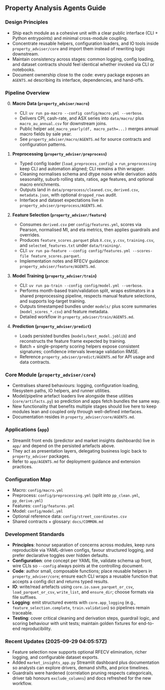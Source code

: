 ## Property Analysis Agents Guide

### Design Principles
- Ship each module as a cohesive unit with a clear public interface (CLI + Python entrypoints) and minimal cross-module coupling.
- Concentrate reusable helpers, configuration loaders, and IO tools inside `property_adviser/core` and import them instead of rewriting logic downstream.
- Maintain consistency across stages: common logging, config loading, and dataset contracts should feel identical whether invoked via CLI or notebooks.
- Document ownership close to the code: every package exposes an `AGENTS.md` describing its interface, dependencies, and hand-offs.

### Pipeline Overview
0. **Macro Data (`property_adviser/macro`)**
   - CLI: `uv run pa-macro --config config/macro.yml --verbose`.
   - Delivers CPI, cash-rate, and ASX series into `data/macro/` plus `macro_au_annual.csv` for downstream joins.
   - Public helper `add_macro_yearly(df, macro_path=...)` merges annual macro fields by sale year.
   - See `property_adviser/macro/AGENTS.md` for source contracts and configuration patterns.

1. **Preprocessing (`property_adviser/preprocess`)**
   - Typed config loader (`load_preprocess_config`) + `run_preprocessing` keep CLI and automation aligned; CLI remains a thin wrapper.
   - Cleaning normalises schema and dtype noise while derivation adds seasonality, suburb rolling stats, ratios, age features, and optional macro enrichments.
   - Outputs land in `data/preprocess/cleaned.csv`, `derived.csv`, `metadata.json`, with optional `dropped_rows` audit.
   - Interface and dataset expectations live in `property_adviser/preprocess/AGENTS.md`.

2. **Feature Selection (`property_adviser/feature`)**
   - Consumes `derived.csv` per `config/features.yml`, scores via Pearson, normalised MI, and eta metrics, then applies guardrails and overrides.
   - Produces `feature_scores.parquet` plus `X.csv`, `y.csv`, `training.csv`, and `selected_features.txt` under `data/training/`.
   - CLI: `uv run pa-feature --config config/features.yml --scores-file feature_scores.parquet`.
   - Implementation notes and RFECV guidance: `property_adviser/feature/AGENTS.md`.

3. **Model Training (`property_adviser/train`)**
   - CLI: `uv run pa-train --config config/model.yml --verbose`.
   - Performs month-based train/validation split, wraps estimators in a shared preprocessing pipeline, respects manual feature selections, and supports log-target training.
   - Outputs timestamped bundles under `models/` plus score summaries (`model_scores_*.csv`) and feature metadata.
   - Detailed workflow in `property_adviser/train/AGENTS.md`.

4. **Prediction (`property_adviser/predict`)**
   - Loads persisted bundles (`models/best_model.joblib`) and reconstructs the feature frame expected by training.
   - Batch + single-property scoring helpers expose consistent signatures; confidence intervals leverage validation RMSE.
   - Reference `property_adviser/predict/AGENTS.md` for API usage and data contracts.

### Core Module (`property_adviser/core`)
- Centralises shared behaviours: logging, configuration loading, filesystem paths, IO helpers, and runner utilities.
- Model/pipeline artefact loaders live alongside these utilities (`core/artifacts.py`) so prediction and apps fetch bundles the same way.
- New functionality that benefits multiple stages should live here to keep modules lean and coupled only through well-defined interfaces.
- Documentation resides in `property_adviser/core/AGENTS.md`.

### Applications (`app`)
- Streamlit front ends (predictor and market insights dashboards) live in `app/` and depend on the persisted artefacts above.
- They act as presentation layers, delegating business logic back to `property_adviser` packages.
- Refer to `app/AGENTS.md` for deployment guidance and extension practices.

### Configuration Map
- Macro: `config/macro.yml`
- Preprocess: `config/preprocessing.yml` (split into `pp_clean.yml`, `pp_derive.yml`)
- Features: `config/features.yml`
- Model: `config/model.yml`
- Optional reference data: `config/street_coordinates.csv`
- Shared contracts + glossary: `docs/COMMON.md`

### Development Standards
- **Principles**: honour separation of concerns across modules, keep runs reproducible via YAML-driven configs, favour structured logging, and prefer declarative toggles over hidden defaults.
- **Configuration**: one concept per YAML file, validate schema up front, wire CLIs so `--config` always points at the controlling document.
- **Code**: author small, composable functions; place reusable helpers in `property_adviser/core`; ensure each CLI wraps a reusable function that accepts a config dict and returns typed results.
- **IO**: write/read artefacts using `core.io.save_parquet_or_csv`, `load_parquet_or_csv`, `write_list`, and `ensure_dir`; choose formats via file suffixes.
- **Logging**: emit structured events with `core.app_logging` (e.g., `feature_selection.complete`, `train.validation`) so pipelines remain traceable.
- **Testing**: cover critical cleaning and derivation steps, guardrail logic, and scoring behaviour with unit tests; maintain golden fixtures for end-to-end reproducibility.

### Recent Updates (2025-09-29 04:05:57Z)
- Feature selection now supports optional RFECV elimination, richer logging, and configurable dataset exports.
- Added `market_insights_app.py` Streamlit dashboard plus documentation so analysts can explore drivers, demand shifts, and price timelines.
- Guardrails were hardened (correlation pruning respects categoricals, driver tab honours `exclude_columns`) and docs refreshed for the new workflow.
